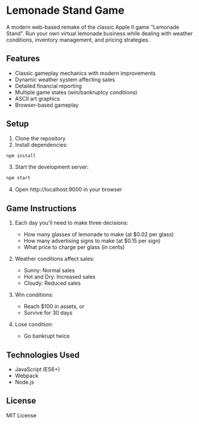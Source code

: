 # Lemonade Stand Game

A modern web-based remake of the classic Apple II game "Lemonade Stand". Run your own virtual lemonade business while dealing with weather conditions, inventory management, and pricing strategies.

## Features

- Classic gameplay mechanics with modern improvements
- Dynamic weather system affecting sales
- Detailed financial reporting
- Multiple game states (win/bankruptcy conditions)
- ASCII art graphics
- Browser-based gameplay

## Setup

1. Clone the repository
2. Install dependencies:
```bash
npm install
```
3. Start the development server:
```bash
npm start
```
4. Open http://localhost:9000 in your browser

## Game Instructions

1. Each day you'll need to make three decisions:
   - How many glasses of lemonade to make (at $0.02 per glass)
   - How many advertising signs to make (at $0.15 per sign)
   - What price to charge per glass (in cents)

2. Weather conditions affect sales:
   - Sunny: Normal sales
   - Hot and Dry: Increased sales
   - Cloudy: Reduced sales

3. Win conditions:
   - Reach $100 in assets, or
   - Survive for 30 days

4. Lose condition:
   - Go bankrupt twice

## Technologies Used

- JavaScript (ES6+)
- Webpack
- Node.js

## License

MIT License 